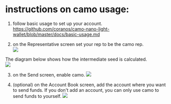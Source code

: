 # instructions on camo usage:
1. follow basic usage to set up your account.  
https://github.com/coranos/camo-nano-light-wallet/blob/master/docs/basic-usage.md

2. on the Representative screen set your rep to be the camo rep.  
![](https://i.imgur.com/IZYlxRd.png)

The diagram below shows how the intermediate seed is calculated.  
![](https://i.imgur.com/6ZbTKmo.png)

3. on the Send screen, enable camo.
![](https://i.imgur.com/1bRMKdu.png)

4. (optional) on the Account Book screen, add the account where you want to send funds. If you don't add an account, you can only use camo to send funds to yourself.
![](https://i.imgur.com/eS0yOhk.png)

